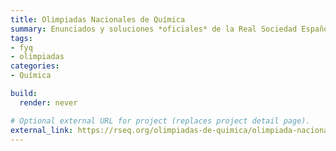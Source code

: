 ```yaml
---
title: Olimpiadas Nacionales de Química
summary: Enunciados y soluciones *oficiales* de la Real Sociedad Española de Química (RSEQ).
tags:
- fyq
- olimpiadas
categories:
- Química

build:
  render: never

# Optional external URL for project (replaces project detail page).
external_link: https://rseq.org/olimpiadas-de-quimica/olimpiada-nacional-de-quimica-historico/
---
```

